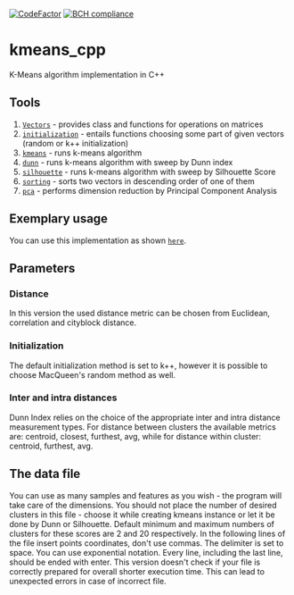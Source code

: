 [![CodeFactor](https://www.codefactor.io/repository/github/amrukwa/kmeans_cpp/badge)](https://www.codefactor.io/repository/github/amrukwa/kmeans_cpp)
[![BCH compliance](https://bettercodehub.com/edge/badge/amrukwa/kmeans_cpp?branch=master)](https://bettercodehub.com/)

# kmeans_cpp
K-Means algorithm implementation in C++

## Tools
1) [`Vectors`](https://github.com/amrukwa/kmeans_cpp/blob/master/km/Vectors.h) - provides class and functions for operations on matrices
2) [`initialization`](https://github.com/amrukwa/kmeans_cpp/blob/master/km/initialization.h) - entails functions choosing some part of given vectors (random or k++ initialization)
3) [`kmeans`](https://github.com/amrukwa/kmeans_cpp/blob/Vectors-documentation/km/kmeans.h) - runs k-means algorithm
4) [`dunn`](https://github.com/amrukwa/kmeans_cpp/blob/Vectors-documentation/km/dunn.h) - runs k-means algorithm with sweep by Dunn index
5) [`silhouette`](https://github.com/amrukwa/kmeans_cpp/blob/Vectors-documentation/km/silhouette.h) - runs k-means algorithm with sweep by Silhouette Score
6) [`sorting`](https://github.com/amrukwa/kmeans_cpp/blob/Vectors-documentation/km/sorting.h) - sorts two vectors in descending order of one of them
7) [`pca`](https://github.com/amrukwa/kmeans_cpp/blob/Vectors-documentation/km/pca.h) - performs dimension reduction by Principal Component Analysis

## Exemplary usage
You can use this implementation as shown [`here`](https://github.com/amrukwa/kmeans_cpp/blob/Vectors-documentation/km/Example.cpp). 

## Parameters

### Distance
In this version the used distance metric can be chosen from Euclidean, correlation and cityblock distance.

### Initialization
The default initialization method is set to k++, however it is possible to choose MacQueen's random method as well.

### Inter and intra distances
Dunn Index relies on the choice of the appropriate inter and intra distance measurement types. For distance between clusters the available metrics are: centroid, closest, furthest, avg, while for distance within cluster: centroid, furthest, avg.

## The data file
You can use as many samples and features as you wish - the program will take care of the dimensions.
You should not place the number of desired clusters in this file - choose it while creating kmeans instance or let it be done by Dunn or Silhouette. Default minimum and maximum numbers of clusters for these scores are 2 and 20 respectively.
In the following lines of the file insert points coordinates, don't use commas. The delimiter is set to space. You can use exponential notation. Every line, including the last line, should be ended with enter. This version doesn't check if your file is correctly prepared for overall shorter execution time. This can lead to unexpected errors in case of incorrect file.
